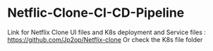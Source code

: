 # Netflic-Clone-CI-CD-Pipeline
Link for Netflix Clone UI files and K8s deployment and Service files : https://github.com/Jp2op/Netflix-clone
Or check the K8s file folder
